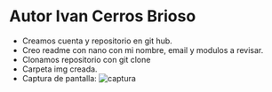 # Autor Ivan Cerros Brioso
+ Creamos cuenta y repositorio en git hub.
+ Creo readme con nano con mi nombre, email y modulos a revisar.
+ Clonamos repositorio con git clone
+ Carpeta img creada.
+ Captura de pantalla: 
![captura](https://user-images.githubusercontent.com/114107549/203769910-7133939a-e1b6-4300-8493-c7d2ec924993.png)
